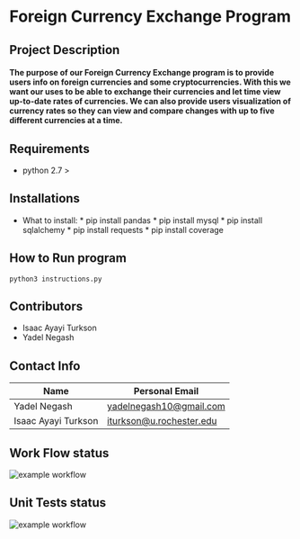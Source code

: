 # Foreign Currency Exchange Program

## Project Description
#### The purpose of our Foreign Currency Exchange program is to provide users info on foreign currencies and some cryptocurrencies. With this we want our uses to be able to exchange their currencies and let time view up-to-date rates of currencies.  We can also provide users visualization of currency rates so they can view and compare changes with up to five different currencies at a time.

## Requirements 
   * python 2.7 >

## Installations
   * What to install:
         * pip install pandas
         * pip install mysql
         * pip install sqlalchemy
         * pip install requests
         * pip install coverage
      
      
## How to Run program
    python3 instructions.py
    
## Contributors
* Isaac Ayayi Turkson
* Yadel Negash

## Contact Info
Name | Personal Email
-----|---------------
Yadel Negash|yadelnegash10@gmail.com
Isaac Ayayi Turkson | iturkson@u.rochester.edu

## Work Flow status
![example workflow](https://github.com/yadel23/Foreign-Currency-Exchange/actions/workflows/style_checker.yaml/badge.svg)

## Unit Tests status
![example workflow](https://github.com/yadel23/Foreign-Currency-Exchange/actions/workflows/coverage.yaml/badge.svg)